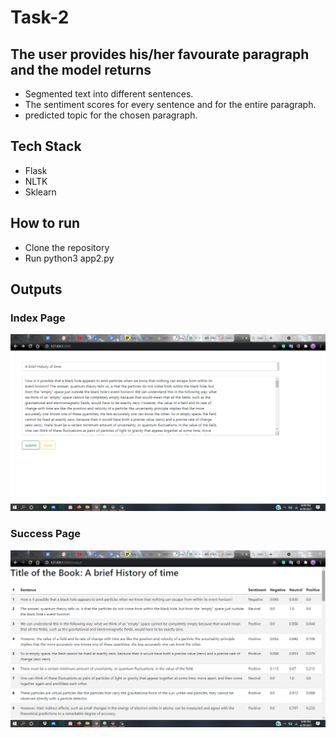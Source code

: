 # Task-2
## The user provides his/her favourate paragraph and the model returns
- Segmented text into different sentences.
- The sentiment scores for every sentence and for the entire paragraph.
- predicted topic for the chosen paragraph.

## Tech Stack
- Flask
- NLTK
- Sklearn

## How to run
- Clone the repository
- Run python3 app2.py

## Outputs
### Index Page
![alt text](https://github.com/Devicharith/Task-2/blob/main/Outputs/Index%20page.png)
### Success Page
![alt text](https://github.com/Devicharith/Task-2/blob/main/Outputs/Success%20page.png)
